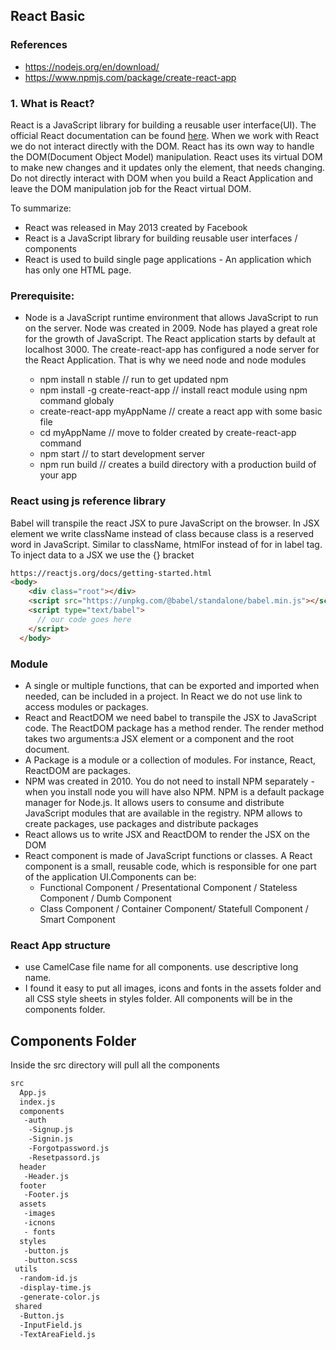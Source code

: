 ## React Basic

### References
- https://nodejs.org/en/download/
- https://www.npmjs.com/package/create-react-app

### 1. What is React?

React is a JavaScript library for building a reusable user interface(UI). The official React documentation can be found [here](https://reactjs.org/docs/getting-started.html). When we work with React we do not interact directly with the DOM. React has its own way to handle the DOM(Document Object Model) manipulation. React uses its virtual DOM to make new changes and it updates only the element, that needs changing. Do not directly interact with DOM when you build a React Application and leave the DOM manipulation job for the React virtual DOM. 

To summarize:

- React was released in May 2013 created by Facebook
- React is a JavaScript library for building reusable user interfaces / components
- React is used to build single page applications - An application which has only one HTML page.

### Prerequisite:
- Node is a JavaScript runtime environment that allows JavaScript to run on the server. Node was created in 2009. Node has played a great role for the growth of JavaScript. The React application starts by default at localhost 3000. The create-react-app has configured a node server for the React Application. That is why we need node and node modules

  - npm install n stable // run to get updated npm
  - npm install -g create-react-app // install react module using npm command globaly
  - create-react-app myAppName // create a react app with some basic file
  - cd myAppName // move to folder created by create-react-app command
  - npm start  // to start development server
  - npm run build // creates a build directory with a production build of your app


### React using js reference library

Babel will transpile the react JSX to pure JavaScript on the browser. In JSX element we write className instead of class because class is a reserved word in JavaScript. Similar to className, htmlFor instead of for in label tag. To inject data to a JSX we use the {} bracket

```html
https://reactjs.org/docs/getting-started.html
<body>
    <div class="root"></div>
    <script src="https://unpkg.com/@babel/standalone/babel.min.js"></script>
    <script type="text/babel">
      // our code goes here
    </script>
  </body>
```

### Module 
- A single or multiple functions, that can be exported and imported when needed, can be included in a project. In React we do not use link to access modules or packages. 
- React and ReactDOM we need babel to transpile the JSX to JavaScript code. The ReactDOM package has a method render. The render method takes two arguments:a JSX element or a component and the root document.
- A Package is a module or a collection of modules. For instance, React, ReactDOM are packages.
- NPM was created in 2010. You do not need to install NPM separately - when you install node you will have also NPM. NPM is a default package manager for Node.js. It allows users to consume and distribute JavaScript modules that are available in the registry. NPM allows to create packages, use packages and distribute packages
- React allows us to write JSX and ReactDOM to render the JSX on the DOM
- React component is made of JavaScript functions or classes. A React component is a small, reusable code, which is responsible for one part of the application UI.Components can be:
  - Functional Component / Presentational Component / Stateless Component / Dumb Component
  - Class Component / Container Component/ Statefull Component / Smart Component

### React App structure
- use CamelCase file name for all components. use descriptive long name.
- I found it easy to put all images, icons and fonts in the assets folder and all CSS style sheets in styles folder. All components will be in the components folder.

## Components Folder

Inside the src directory will pull all the components

```sh
src
  App.js
  index.js
  components
   -auth
    -Signup.js
    -Signin.js
    -Forgotpassword.js
    -Resetpassord.js
  header
   -Header.js
  footer
   -Footer.js
  assets
   -images
   -icnons
   - fonts
  styles
   -button.js
   -button.scss
 utils
  -random-id.js
  -display-time.js
  -generate-color.js
 shared
  -Button.js
  -InputField.js
  -TextAreaField.js
```




